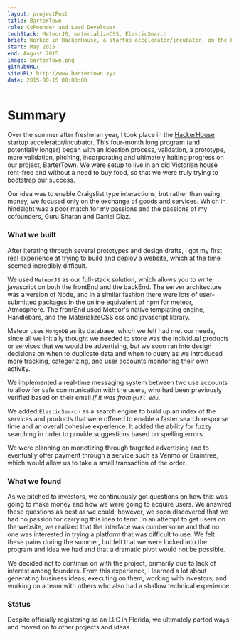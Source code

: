 ```yaml
---
layout: projectPost
title: BarterTown
role: CoFounder and Lead Developer
techStack: MeteorJS, materializeCSS, ElasticSearch
brief: Worked in HackerHouse, a startup accelerator/incubator, on the bartering of services and products.
start: May 2015
end: August 2015
image: barterTown.png
githubURL:
siteURL: http://www.bartertown.xyz
date: 2015-08-15 00:00:00
---
```


# Summary
Over the summer after freshman year, I took place in the [HackerHouse](http://hackerhouse.info/) startup accelerator/incubator. This four-month long program (and potentially longer) began with an ideation process, validation, a prototype, more validation, pitching, incorporating and ultimately halting progress on our project, BarterTown. We were setup to live in an old Victorian house rent-free and without a need to buy food, so that we were truly trying to bootstrap our success.

Our idea was to enable Craigslist type interactions, but rather than using money, we focused only on the exchange of goods and services. Which in hindsight was a poor match for my passions and the passions of my cofounders, Guru Sharan and Daniel Diaz.

### What we built

After iterating through several prototypes and design drafts, I got my first real experience at trying to build and deploy a website, which at the time seemed incredibly difficult.

We used `MeteorJS` as our full-stack solution, which allows you to write javascript on both the frontEnd and the backEnd. The server architecture was a version of Node, and in a similar fashion there were lots of user-submitted packages in the online equivalent of npm for meteor, Atmosphere. The frontEnd used Meteor's native templating engine, Handlebars, and the MaterializeCSS css and javascript library.

Meteor uses `MongoDB` as its database, which we felt had met our needs, since all we initially thought we needed to store was the individual products or services that we would be advertising, but we soon ran into design decisions on when to duplicate data and when to query as we introduced more tracking, categorizing, and user accounts monitoring their own activity.

We implemented a real-time messaging system between two use accounts to allow for safe communication with the users, who had been previously verified based on their email *if it was from `@ufl.edu`*.

We added `ElasticSearch` as a search engine to build up an index of the services and products that were offered to enable a faster search response time and an overall cohesive experience. It added the ability for fuzzy searching in order to provide suggestions based on spelling errors.

We were planning on monetizing through targeted advertising and to eventually offer payment through a service such as Venmo or Braintree, which would allow us to take a small transaction of the order.

### What we found

As we pitched to investors, we continuously got questions on how this was going to make money and how we were going to acquire users. We answred these questions as best as we could; however, we soon discovered that we had no passion for carrying this idea to term. In an attempt to get users on the website, we realized that the interface was cumbersome and that no one was interested in trying a platform that was difficult to use. We felt these pains during the summer, but felt that we were locked into the program and idea we had and that a dramatic pivot would not be possible.

We decided not to continue on with the project, primarily due to lack of interest among founders. From this experience, I learned a lot about generating business ideas, executing on them, working with investors, and working on a team with others who also had a shallow technical experience.

### Status

Despite officially registering as an LLC in Florida, we ultimately parted ways and moved on to other projects and ideas.
